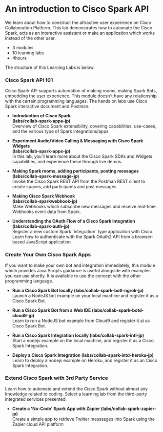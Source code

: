# An introduction to Cisco Spark API

We learn about how to construct the attractive user experience on Cisco Collaboration Platform.
This lab demonstrates how to automate the Cisco Spark, acts as an interactive assistant or make an application which works instead of the other user.

  * 3 modules
  * 10 learning labs
  * 4hours

The structure of this Learning Labs is below.

### Cisco Spark API 101

Cisco Spark API supports automation of making rooms, making Spark Bots, embedding the user experience. This module doesn't have any relationship with the certain programming languages.
The hands on labs use Cisco Spark interactive document and Postman.


  * **Indroduction of Cisco Spark  
    (labs/collab-spark-apps-jp)**  
    Overview of Cisco Spark extensibility, covering capabilities, use-cases, and the various type of Spark integrations/apps

  * **Experiment Audio/Video Calling & Messaging with Cisco Spark Widgets  
  (labs/collab-spark-apps-jp)**  
    In this lab, you’ll learn more about the Cisco Spark SDKs and Widgets capabilities, and experience these through live demos.

  * **Making Spark rooms, adding participants, posting messages
  (labs/collab-spark-message-jp)**  
    Invoke the Cisco Spark REST API from the Postman REST client to create spaces, add participants and post messages

  * **Making Cisco Spark Webhook  
  (labs/collab-sparkwebhook-jp)**  
    Make Webhooks which subscribe new messages and receive real-time Webhooks event data from Spark.

  * **Understanding the OAuth Flow of a Cisco Spark Integration  
  (labs/collab-spark-auth-jp)**  
    Register a new custom Spark 'integration' type application with Cisco. Learn how to authenticate with the Spark OAuth2 API from a browser-based JavaScript application

### Create Your Own Cisco Spark Apps

If you want to make your own bot and integration immediately, this module which provides Java Scripts guidance is useful alongside with examples you can use shortly. It is available to use the concept with the other programming language.

   * **Run a Cisco Spark Bot locally
   (labs/collab-spark-botl-ngrok-jp)**  
     Launch a NodeJS bot example on your local machine and register it as a Cisco Spark Bot.

   * **Run a Cisco Spark Bot from a Web IDE
   (labs/collab-spark-botd-cloud9-jp)**  
     Learn to run a NodeJS bot example from Cloud9 and register it at as Cisco Spark Bot.

   * **Run a Cisco Spark Integration locally
   (labs/collab-spark-intl-jp)**  
     Start a nodejs example on the local machine, and register it as a Cisco Spark Integration.

   * **Deploy a Cisco Spark Integration
   (labs/collab-spark-intd-heroku-jp)**  
     Learn to deploy a nodejs example on Heroku, and register it as an Cisco Spark Integration.

### Extend Cisco Spark with 3rd Party Service

Learn how to automate and extend the Cisco Spark without almost any knowledge related to coding. Select a learning lab from the third-party integrated services presented.


   * **Create a 'No-Code' Spark App with Zapier
   (labs/collab-spark-zapier-jp)**  
     Create a simple app to retrieve Twitter messsages into Spark using the Zapier cloud API platform
